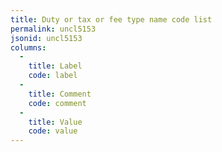 ```yaml
---
title: Duty or tax or fee type name code list
permalink: uncl5153
jsonid: uncl5153
columns:
  - 
    title: Label
    code: label
  - 
    title: Comment
    code: comment
  - 
    title: Value
    code: value
---
```

